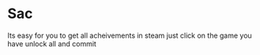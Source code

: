 # Sac

Its easy for you to get all acheivements in steam 
just click on the game you have unlock all 
and commit
